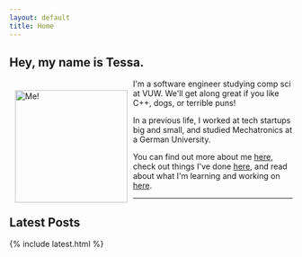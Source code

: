 ```yaml
---
layout: default
title: Home
---
```


## Hey, my name is Tessa.

<img alt="Me!" src="/assets/profile-photo.png" width="200" style="float:left;
vertical-align:middle;margin:20px 10px"/> I'm a software engineer studying
comp sci at VUW. We'll get along great if you like C++, dogs, or terrible puns!

In a previous life, I worked at tech startups big and small, and studied
Mechatronics at a German University.

You can find out more about me [here](/about/), check out things I've done
[here](/projects/), and read about what I'm learning and working on [here](/blog/).

---

## Latest Posts

{% include latest.html %}
